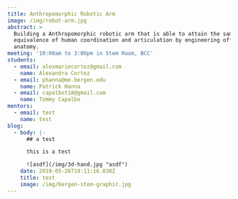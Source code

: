 ```yaml
---
title: Anthropomorphic Robotic Arm
image: /img/robot-arm.jpg
abstract: >
  Building a Anthropomorphic robotic arm that is able to attain the same or the
  equivalence of human coordination and articulation by engineering off of human
  anatomy.
meeting: '10:00am to 3:00pm in Stem Room, BCC'
students:
  - email: alexmariecortez@gmail.com
    name: Alexandra Cortez
  - email: phanna@me.bergen.edu
    name: Patrick Hanna
  - email: capalbot18@gmail.com
    name: Tommy Capalbo
mentors:
  - email: test
    name: test
blog:
  - body: |-
      ## a test

      this is a test

      ![asdf](/img/3d-hand.jpg "asdf")
    date: 2019-05-26T19:11:16.038Z
    title: test
    image: /img/bergen-stem-graphic.jpg
---
```


